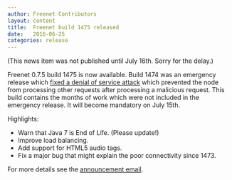 ```yaml
---
author: Freenet Contributors
layout: content
title:  Freenet build 1475 released
date:   2016-06-25
categories: release
---
```

(This news item was not published until July 16th. Sorry for the delay.)

Freenet 0.7.5 build 1475 is now available.
Build 1474 was an emergency release which [fixed a denial of service attack][announcement1474] which prevented the node from processing other requests after processing a malicious request.
This build contains the months of work which were not included in the emergency release.
It will become mandatory on July 15th.

Highlights:

- Warn that Java 7 is End of Life. (Please update!)
- Improve load balancing.
- Add support for HTML5 audio tags.
- Fix a major bug that might explain the poor connectivity since 1473.

For more details see the [announcement email][announcement1475].

[announcement1474]: https://emu.freenetproject.org/pipermail/devl/2016-June/039037.html
[announcement1475]: https://emu.freenetproject.org/pipermail/devl/2016-June/039072.html
